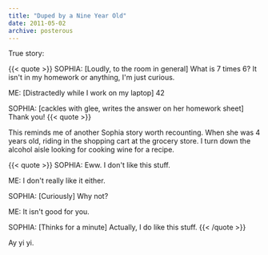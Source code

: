```yaml
---
title: "Duped by a Nine Year Old"
date: 2011-05-02
archive: posterous
---
```


True story:

{{< quote >}}
SOPHIA: [Loudly, to the room in general] What is 7 times 6? It isn't in my homework or anything, I'm just curious.

ME: [Distractedly while I work on my laptop] 42

SOPHIA: [cackles with glee, writes the answer on her homework sheet] Thank you!
{{< quote >}}

This reminds me of another Sophia story worth recounting. When she was 4 years old, riding in the shopping cart at the grocery store. I turn down the alcohol aisle looking for cooking wine for a recipe.

{{< quote >}}
SOPHIA: Eww. I don't like this stuff.

ME: I don't really like it either.

SOPHIA: [Curiously] Why not?

ME: It isn't good for you. 

SOPHIA: [Thinks for a minute] Actually, I do like this stuff.
{{< /quote >}}

Ay yi yi.

